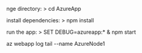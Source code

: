 nge directory: > cd AzureApp

install dependencies: > npm install

run the app: > SET DEBUG=azureapp:\* & npm start

az webapp log tail --name AzureNode1
